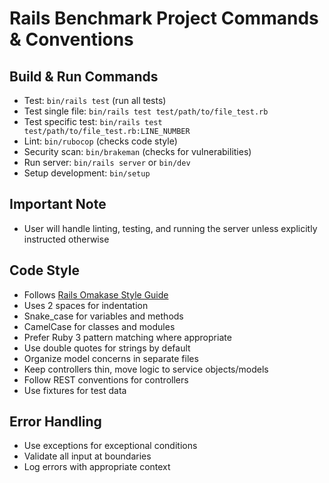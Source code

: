 # Rails Benchmark Project Commands & Conventions

## Build & Run Commands
- Test: `bin/rails test` (run all tests)
- Test single file: `bin/rails test test/path/to/file_test.rb`
- Test specific test: `bin/rails test test/path/to/file_test.rb:LINE_NUMBER` 
- Lint: `bin/rubocop` (checks code style)
- Security scan: `bin/brakeman` (checks for vulnerabilities)
- Run server: `bin/rails server` or `bin/dev`
- Setup development: `bin/setup`

## Important Note
- User will handle linting, testing, and running the server unless explicitly instructed otherwise

## Code Style
- Follows [Rails Omakase Style Guide](https://github.com/rails/rubocop-rails-omakase)
- Uses 2 spaces for indentation
- Snake_case for variables and methods
- CamelCase for classes and modules
- Prefer Ruby 3 pattern matching where appropriate
- Use double quotes for strings by default
- Organize model concerns in separate files
- Keep controllers thin, move logic to service objects/models
- Follow REST conventions for controllers
- Use fixtures for test data

## Error Handling
- Use exceptions for exceptional conditions
- Validate all input at boundaries
- Log errors with appropriate context